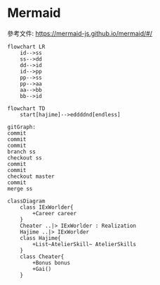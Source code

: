 # Mermaid



參考文件: https://mermaid-js.github.io/mermaid/#/



```mermaid
flowchart LR
	id-->ss
	ss-->dd
	dd-->id
	id-->pp
	pp-->ss
	pp-->aa
	aa-->bb
	bb-->id
```

```mermaid
flowchart TD
	start[hajime]-->eddddnd[endless]
```

```mermaid
gitGraph:
commit
commit
commit
branch ss
checkout ss
commit
commit
checkout master
commit
merge ss

```

```mermaid
classDiagram
	class IExWorlder{
		+Career career
	}
	Cheater ..|> IExWorlder : Realization
	Hajime ..|> IExWorlder
	class Hajime{
		+List~AtelierSkill~ AtelierSkills 
	}
	class Cheater{
		+Bonus bonus
		+Gai()
	}
	
```

